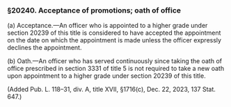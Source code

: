 ### §20240. Acceptance of promotions; oath of office ###

(a) Acceptance.—An officer who is appointed to a higher grade under section 20239 of this title is considered to have accepted the appointment on the date on which the appointment is made unless the officer expressly declines the appointment.

(b) Oath.—An officer who has served continuously since taking the oath of office prescribed in section 3331 of title 5 is not required to take a new oath upon appointment to a higher grade under section 20239 of this title.

(Added Pub. L. 118–31, div. A, title XVII, §1716(c), Dec. 22, 2023, 137 Stat. 647.)
